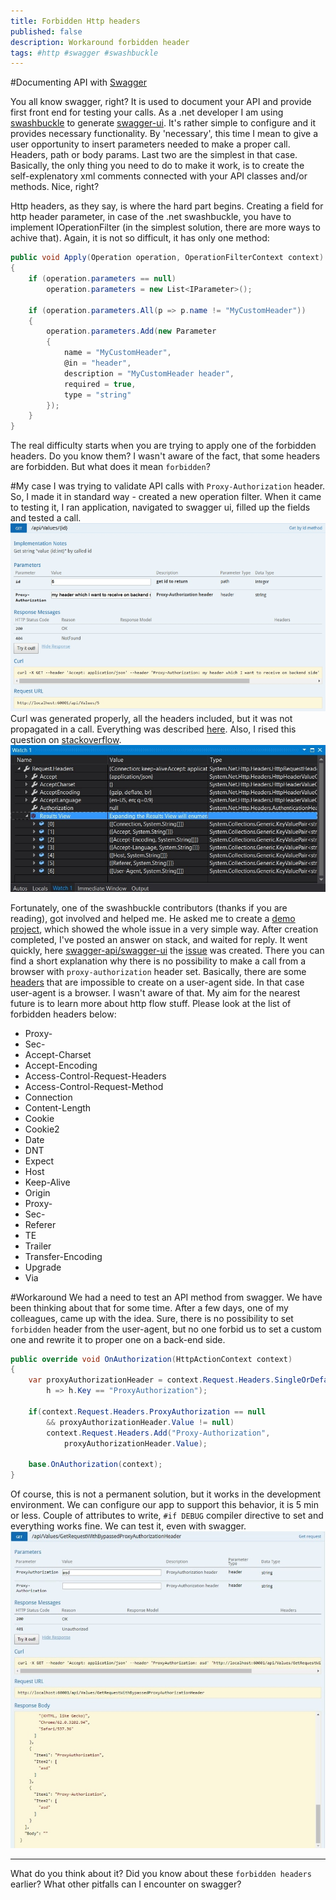 ```yaml
---
title: Forbidden Http headers
published: false
description: Workaround forbidden header
tags: #http #swagger #swashbuckle
---
```


#Documenting API with [Swagger](https://swagger.io/)

You all know swagger, right? It is used to document your API and provide first front end for testing your calls. As a .net developer I am using [swashbuckle](https://github.com/domaindrivendev/Swashbuckle/wiki) to generate [swagger-ui](https://github.com/swagger-api/swagger-ui). It's rather simple to configure and it provides necessary functionality. By 'necessary', this time I mean to give a user opportunity to insert parameters needed to make a proper call. Headers, path or body params. Last two are the simplest in that case. Basically, the only thing you need to do to make it work, is to create the self-explenatory xml comments connected with your API classes and/or methods. Nice, right?

Http headers, as they say, is where the hard part begins. Creating a field for http header parameter, in case of the .net swashbuckle, you have to implement IOperationFilter (in the simplest solution, there are more ways to achive that). Again, it is not so difficult, it has only one method:
```C#
public void Apply(Operation operation, OperationFilterContext context)
{
    if (operation.parameters == null)
        operation.parameters = new List<IParameter>();

    if (operation.parameters.All(p => p.name != "MyCustomHeader"))
    {
        operation.parameters.Add(new Parameter
        {
            name = "MyCustomHeader",
            @in = "header",
            description = "MyCustomHeader header",
            required = true,
            type = "string"
        });
    }
}
```
The real difficulty starts when you are trying to apply one of the forbidden headers. Do you know them? I wasn't aware of the fact, that some headers are forbidden. But what does it mean `forbidden`?

#My case
I was trying to validate API calls with `Proxy-Authorization` header. So, I made it in standard way - created a new operation filter. When it came to testing it, I ran application, navigated to swagger ui, filled up the fields and tested a call. 
![](https://raw.githubusercontent.com/meanin/dev-to-articles/master/img/2017-12-11-forbidden-http-headers/proxy-header.jpg)
Curl was generated properly, all the headers included, but it was not propagated in a call. Everything was described [here](https://dev.to/meanin/adding-proxy-authorization-header-in-swagger-4o2). Also, I rised this question on [stackoverflow](https://stackoverflow.com/questions/47509258/add-proxy-authorization-header-in-swagger). 
![](https://raw.githubusercontent.com/meanin/dev-to-articles/master/img/2017-12-11-forbidden-http-headers/no-proxy-header.jpg)

Fortunately, one of the swashbuckle contributors (thanks if you are reading), got involved and helped me. He asked me to create a [demo project](https://github.com/meanin/swashbuckle-proxy-authorization-header), which showed the whole issue in a very simple way. After creation completed, I've posted an answer on stack, and waited for reply. It went quickly, here [swagger-api/swagger-ui](https://github.com/swagger-api/swagger-ui) the [issue](https://github.com/swagger-api/swagger-ui/issues/3956) was created. There you can find a short explanation why there is no possibility to make a call from a browser with `proxy-authorization` header set. Basically, there are some [headers](https://developer.mozilla.org/en-US/docs/Glossary/Forbidden_header_name) that are impossible to create on a user-agent side. In that case user-agent is a browser. I wasn't aware of that. My aim for the nearest future is to learn more about http flow stuff. Please look at the list of forbidden headers below:

* Proxy-
* Sec-
* Accept-Charset
* Accept-Encoding
* Access-Control-Request-Headers
* Access-Control-Request-Method
* Connection
* Content-Length
* Cookie
* Cookie2
* Date
* DNT
* Expect
* Host
* Keep-Alive
* Origin
* Proxy-
* Sec-
* Referer
* TE
* Trailer
* Transfer-Encoding
* Upgrade
* Via

#Workaround
We had a need to test an API method from swagger. We have been thinking about that for some time. After a few days, one of my colleagues, came up with the idea. Sure, there is no possibility to set `forbidden` header from the user-agent, but no one forbid us to set a custom one and rewrite it to proper one on a back-end side. 
```C#
public override void OnAuthorization(HttpActionContext context)
{
    var proxyAuthorizationHeader = context.Request.Headers.SingleOrDefault(
        h => h.Key == "ProxyAuthorization");

    if(context.Request.Headers.ProxyAuthorization == null 
        && proxyAuthorizationHeader.Value != null)
        context.Request.Headers.Add("Proxy-Authorization", 
            proxyAuthorizationHeader.Value);

    base.OnAuthorization(context);
}
```
Of course, this is not a permanent solution, but it works in the development environment. We can configure our app to support this behavior, it is 5 min or less. Couple of attributes to write, `#if DEBUG` compiler directive to set and everything works fine. We can test it, even with swagger.
![](https://raw.githubusercontent.com/meanin/dev-to-articles/master/img/2017-12-11-forbidden-http-headers/proxy-header-filled.jpg)

---

What do you think about it? Did you know about these `forbidden headers` earlier? What other pitfalls can I encounter on swagger?